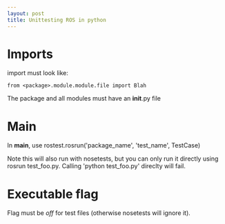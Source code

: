 ```yaml
---
layout: post
title: Unittesting ROS in python
---
```


# Imports

import must look like:

    from <package>.module.module.file import Blah

The package and all modules must have an __init__.py file

# Main

In __main__, use rostest.rosrun('package_name', 'test_name', TestCase)

Note this will also run with nosetests, but you can only run it directly using rosrun <package> test_foo.py.  Calling 'python test_foo.py' direclty will fail.

# Executable flag
Flag must be *off* for test files (otherwise nosetests will ignore it).
